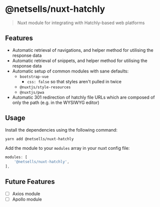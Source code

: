 # @netsells/nuxt-hatchly

> Nuxt module for integrating with Hatchly-based web platforms

## Features

- Automatic retrieval of navigations, and helper method for utilising the response data
- Automatic retrieval of snippets, and helper method for utilising the response data
- Automatic setup of common modules with sane defaults:
    - `bootstrap-vue`
        - `css: false` so that styles aren't pulled in twice
    - `@nuxtjs/style-resources`
    - `@nuxtjs/pwa`
- Automatic 301 redirection of hatchly file URLs which are composed of only the path (e.g. in the WYSIWYG editor)

## Usage

Install the dependencies using the following command:

```sh
yarn add @netsells/nuxt-hatchly
```

Add the module to your `modules` array in your nuxt config file:

```js
modules: [
    '@netsells/nuxt-hatchly',
],
```

## Future Features

- [ ] Axios module
- [ ] Apollo module
